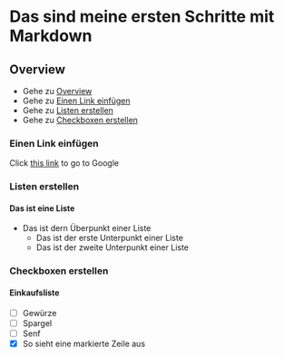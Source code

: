 # Das sind meine ersten Schritte mit Markdown

## Overview

- Gehe zu [Overview](#overview)
- Gehe zu [Einen Link einfügen](#einen-link-einfügen)
- Gehe zu [Listen erstellen](#listen-erstellen)
- Gehe zu [Checkboxen erstellen](#checkboxen-erstellen)


### Einen Link einfügen

Click [this link](https://google.de) to go to Google

### Listen erstellen

#### Das ist eine Liste

- Das ist dern Überpunkt einer Liste
  - Das ist der erste Unterpunkt einer Liste
  - Das ist der zweite Unterpunkt einer Liste

### Checkboxen erstellen

#### Einkaufsliste
- [ ] Gewürze
- [ ] Spargel
- [ ] Senf
- [x] So sieht eine markierte Zeile aus
